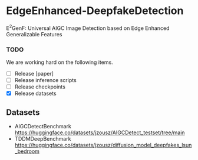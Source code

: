 # EdgeEnhanced-DeepfakeDetection
E<sup>2</sup>GenF: Universal AIGC Image Detection based on Edge Enhanced Generalizable Features
### TODO
We are working hard on the following items.
- [ ] Release [paper]
- [ ] Release inference scripts
- [ ] Release checkpoints 
- [x] Release datasets
## Datasets
- AIGCDetectBenchmark https://huggingface.co/datasets/jzousz/AIGCDetect_testset/tree/main
- TDDMDeepBenchmark https://huggingface.co/datasets/jzousz/diffusion_model_deepfakes_lsun_bedroom
